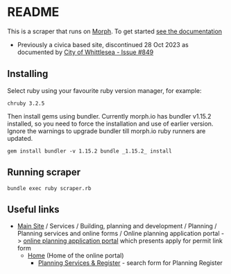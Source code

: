 # README

This is a scraper that runs on [Morph](https://morph.io).
To get started [see the documentation](https://morph.io/documentation)

* Previously a civica based site, discontinued 28 Oct 2023 
  as documented by [City of Whittlesea - Issue #849](https://github.com/planningalerts-scrapers/issues/issues/849)

## Installing

Select ruby using your favourite ruby version manager, for example:
```shell
chruby 3.2.5
```

Then install gems using bundler. Currently morph.io has bundler v1.15.2 installed,
so you need to force the installation and use of earlier version.
Ignore the warnings to upgrade bundler till morph.io ruby runners are updated.

`
gem install bundler -v 1.15.2
bundle _1.15.2_ install
`

## Running scraper

`
bundle exec ruby scraper.rb 
`

## Useful links

* [Main Site](https://www.whittlesea.vic.gov.au/Home) 
  / Services 
  / Building, planning and development 
  / Planning 
  / Planning services and online forms 
  / Online planning application portal 
  -> [online planning application portal](https://online.whittlesea.vic.gov.au/s/permit-required) 
  which presents apply for permit link form
  * [Home](https://online.whittlesea.vic.gov.au/s/) (Home of the online portal)
    * [Planning Services & Register](https://online.whittlesea.vic.gov.au/s/publicregister) - search form for Planning Register
 

